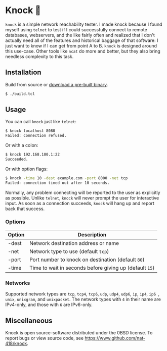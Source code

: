 # Knock 🚪

 `knock` is a simple network reachability tester. I made knock because
 I found myself using `telnet` to test if I could successfully connect
 to remote databases, webservers, and the like fairly often and realized
 that I don't actually need all of the features and historical baggage
 of that software: I just want to know if I can get from point A to B.
 `knock` is designed around this use-case. Other tools like `ncat`
 do more and better, but they also bring needless complexity to this task.

## Installation

Build from source or [download a pre-built binary].

```bash
$ ./build.tcl
```

## Usage

You can call `knock` just like `telnet`:

```bash
$ knock localhost 8080
Failed: connection refused.
```

Or with a colon:

```bash
$ knock 192.168.100.1:22
Succeeded.
```

Or with option flags:

```bash
$ knock -time 10 -dest example.com -port 8000 -net tcp
Failed: connection timed out after 10 seconds.
```

Normally, any problem connecting will be reported to the user
as explicitly as possible. Unlike `telnet`, `knock` will never
prompt the user for interactive input. As soon as a connection
succeeds, `knock` will hang up and report back that success.

### Options

| Option | Description                                             |
| ------ | ------------------------------------------------------- |
| -dest  | Network destination address or name                     |
| -net   | Network type to use (default `tcp`)                     |
| -port  | Port number to knock on destination (default `80`)      |
| -time  | Time to wait in seconds before giving up (default `15`) |

### Networks
Supported network types are `tcp`, `tcp4`, `tcp6`, `udp`, `udp4`, `udp6`,
`ip`, `ip4`, `ip6 `, `unix`, `unixgram`, and `unixpacket`. The network types
with `4` in their name are IPv4-only, and those with `6` are IPv6-only.

## Miscellaneous

Knock is open source-software distributed under the 0BSD license.
To report bugs or view source code, see https://www.github.com/nat-418/knock.


[download a pre-built binary]: https://github.com/nat-418/knock/releases/latest
